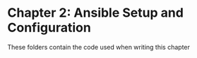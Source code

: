 # Chapter 2: Ansible Setup and Configuration
These folders contain the code used when writing this chapter
